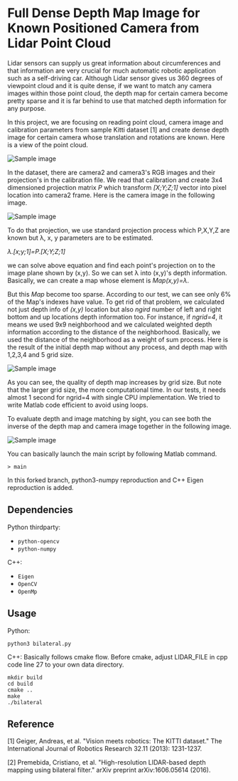 # Full Dense Depth Map Image for Known Positioned Camera from Lidar Point Cloud

Lidar sensors can supply us great information about circumferences and that information are very crucial for much automatic robotic application such as a self-driving car. Although Lidar sensor gives us 360 degrees of viewpoint cloud and it is quite dense, if we want to match any camera images within those point cloud, the depth map for certain camera become pretty sparse and it is far behind to use that matched depth information for any purpose.

In this project, we are focusing on reading point cloud, camera image and calibration parameters from sample Kitti dataset [1] and create dense depth image for certain camera whose translation and rotations are known. Here is a view of the point cloud.

![Sample image](Output/pointcloud.jpg?raw=true "Title")

In the dataset, there are camera2 and camera3's RGB images and their projection's in the calibration file. We read that calibration and create 3x4 dimensioned projection matrix *P* which transform *[X;Y;Z;1]* vector into pixel location into camera2 frame. Here is the camera image in the following image.

![Sample image](data/image_2/0000000001.png?raw=true "Title")

To do that projection, we use standard projection process which P,X,Y,Z are known but λ, x, y parameters are to be estimated.

*λ.[x;y;1]=P.[X;Y;Z;1]*

we can solve above equation and find each point's projection on to the image plane shown by (x,y). So we can set λ into (x,y)'s depth information. Basically, we can create a map whose element is *Map(x,y)=λ*.

But this *Map* become too sparse. According to our test, we can see only 6% of the Map's indexes have value. To get rid of that problem, we calculated not just depth info of *(x,y)* location but also *ngird* number of left and right bottom and up locations depth information too. For instance, if *ngrid=4*, it means we used 9x9 neighborhood and we calculated weighted depth information according to the distance of the neighborhood. Basically, we used the distance of the neighborhood as a weight of sum process. Here is the result of the initial depth map without any process, and depth map with 1,2,3,4 and 5 grid size.

![Sample image](Output/depthimages.jpg?raw=true "Title")

As you can see, the quality of depth map increases by grid size. But note that the larger grid size, the more computational time. In our tests, it needs almost 1 second for ngrid=4 with single CPU implementation. We tried to write Matlab code efficient to avoid using loops.

To evaluate depth and image matching by sight, you can see both the inverse of the depth map and camera image together in the following image.

![Sample image](Output/inversedepth.jpg?raw=true "Title")

You can basically launch the main script by following Matlab command.
```
> main
```

In this forked branch, python3-numpy reproduction and C++ Eigen reproduction is added. 

## Dependencies
Python thirdparty:
* `python-opencv`
* `python-numpy`

C++:
* `Eigen`
* `OpenCV`
* `OpenMp`

## Usage
Python:
```
python3 bilateral.py
```

C++:
Basically follows cmake flow. Before cmake, adjust LIDAR_FILE in cpp code line 27 to your own data directory. 
```
mkdir build
cd build
cmake ..
make
./bilateral
```

## Reference
[1] Geiger, Andreas, et al. "Vision meets robotics: The KITTI dataset." The International Journal of Robotics Research 32.11 (2013): 1231-1237.

[2] Premebida, Cristiano, et al. "High-resolution LIDAR-based depth mapping using bilateral filter." arXiv preprint arXiv:1606.05614 (2016).
